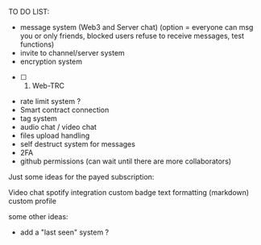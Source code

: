 TO DO LIST:

- message system (Web3 and Server chat) (option = everyone can msg you or only friends, blocked users refuse to receive messages, test functions)
- invite to channel/server system
 - encryption system
 
- [ ] 1. Web-TRC 
 - rate limit system ?
- Smart contract connection
- tag system
- audio chat / video chat
- files upload handling  
- self destruct system for messages
- 2FA
- github permissions (can wait until there are more collaborators)

Just some ideas for the payed subscription:

   Video chat
   spotify integration
   custom badge
   text formatting (markdown)
   custom profile

some other ideas:

- add a "last seen" system ?

